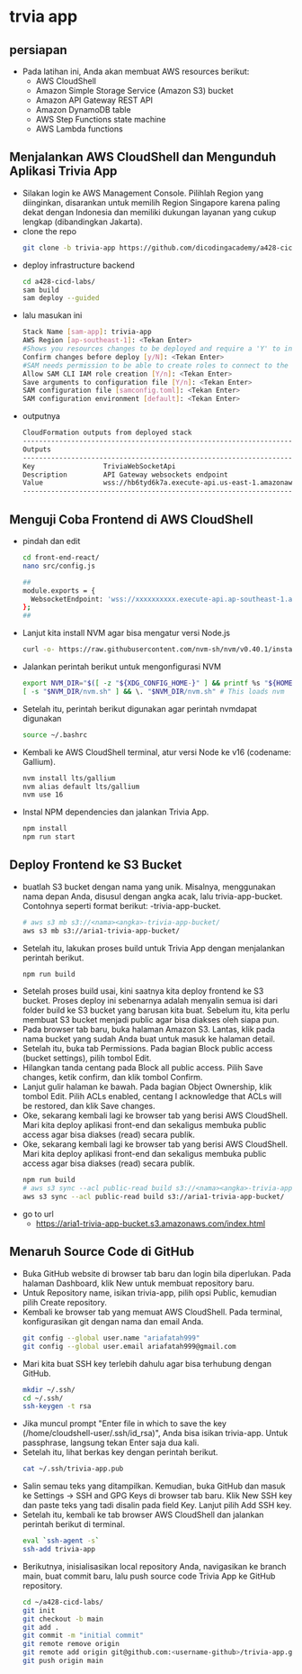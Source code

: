 # trvia app
## persiapan
- Pada latihan ini, Anda akan membuat AWS resources berikut:
    - AWS CloudShell
    - Amazon Simple Storage Service (Amazon S3) bucket
    - Amazon API Gateway REST API
    - Amazon DynamoDB table
    - AWS Step Functions state machine
    - AWS Lambda functions

## Menjalankan AWS CloudShell dan Mengunduh Aplikasi Trivia App
- Silakan login ke AWS Management Console. Pilihlah Region yang diinginkan, disarankan untuk memilih Region Singapore karena paling dekat dengan Indonesia dan memiliki dukungan layanan yang cukup lengkap (dibandingkan Jakarta).
- clone the repo
  ```bash
  git clone -b trivia-app https://github.com/dicodingacademy/a428-cicd-labs.git
  ```
- deploy infrastructure backend
  ```bash
  cd a428-cicd-labs/
  sam build
  sam deploy --guided
  ```
- lalu masukan ini
  ```bash
  Stack Name [sam-app]: trivia-app
  AWS Region [ap-southeast-1]: <Tekan Enter>
  #Shows you resources changes to be deployed and require a 'Y' to initiate deploy
  Confirm changes before deploy [y/N]: <Tekan Enter>
  #SAM needs permission to be able to create roles to connect to the resources in your template
  Allow SAM CLI IAM role creation [Y/n]: <Tekan Enter>
  Save arguments to configuration file [Y/n]: <Tekan Enter>
  SAM configuration file [samconfig.toml]: <Tekan Enter>
  SAM configuration environment [default]: <Tekan Enter>
  ```
- outputnya
  ```bash
  CloudFormation outputs from deployed stack
  -------------------------------------------------------------------------------------------------------------------------------------------------------------------------------------------------------------
  Outputs                                                                                                                                                                                                     
  -------------------------------------------------------------------------------------------------------------------------------------------------------------------------------------------------------------
  Key                 TriviaWebSocketApi                                                                                                                                                                      
  Description         API Gateway websockets endpoint                                                                                                                                                         
  Value               wss://hb6tyd6k7a.execute-api.us-east-1.amazonaws.com/Prod                                                                                                                               
  -------------------------------------------------------------------------------------------------------------------------------------------------------------------------------------------------------------
  ```

## Menguji Coba Frontend di AWS CloudShell
- pindah dan edit
  ```bash
  cd front-end-react/
  nano src/config.js

  ##
  module.exports = {
    WebsocketEndpoint: 'wss://xxxxxxxxxx.execute-api.ap-southeast-1.amazonaws.com/Prod'
  };
  ##
  ```
- Lanjut kita install NVM agar bisa mengatur versi Node.js
  ```bash
  curl -o- https://raw.githubusercontent.com/nvm-sh/nvm/v0.40.1/install.sh | bash
  ```
- Jalankan perintah berikut untuk mengonfigurasi NVM
  ```bash
  export NVM_DIR="$([ -z "${XDG_CONFIG_HOME-}" ] && printf %s "${HOME}/.nvm" || printf %s "${XDG_CONFIG_HOME}/nvm")"
  [ -s "$NVM_DIR/nvm.sh" ] && \. "$NVM_DIR/nvm.sh" # This loads nvm
  ```
- Setelah itu, perintah berikut digunakan agar perintah nvmdapat digunakan
  ```bash
  source ~/.bashrc
  ```
- Kembali ke AWS CloudShell terminal, atur versi Node ke v16 (codename: Gallium).
  ```bash
  nvm install lts/gallium
  nvm alias default lts/gallium
  nvm use 16
  ```
- Instal NPM dependencies dan jalankan Trivia App.
  ```bash
  npm install
  npm run start
  ```

## Deploy Frontend ke S3 Bucket
- buatlah S3 bucket dengan nama yang unik. Misalnya, menggunakan nama depan Anda, disusul dengan angka acak, lalu trivia-app-bucket. Contohnya seperti format berikut: <nama><angka>-trivia-app-bucket.
  ```bash
  # aws s3 mb s3://<nama><angka>-trivia-app-bucket/
  aws s3 mb s3://aria1-trivia-app-bucket/
  ```
- Setelah itu, lakukan proses build untuk Trivia App dengan menjalankan perintah berikut.
  ```bash
  npm run build
  ```
- Setelah proses build usai, kini saatnya kita deploy frontend ke S3 bucket. Proses deploy ini sebenarnya adalah menyalin semua isi dari folder build ke S3 bucket yang barusan kita buat. Sebelum itu, kita perlu membuat S3 bucket menjadi public agar bisa diakses oleh siapa pun. 
- Pada browser tab baru, buka halaman Amazon S3. Lantas, klik pada nama bucket yang sudah Anda buat untuk masuk ke halaman detail.
- Setelah itu, buka tab Permissions. Pada bagian Block public access (bucket settings), pilih tombol Edit. 
- Hilangkan tanda centang pada Block all public access. Pilih Save changes, ketik confirm, dan klik tombol Confirm.
- Lanjut gulir halaman ke bawah. Pada bagian Object Ownership, klik tombol Edit. Pilih ACLs enabled, centang I acknowledge that ACLs will be restored, dan klik Save changes.
- Oke, sekarang kembali lagi ke browser tab yang berisi AWS CloudShell. Mari kita deploy aplikasi front-end dan sekaligus membuka public access agar bisa diakses (read) secara publik.
- Oke, sekarang kembali lagi ke browser tab yang berisi AWS CloudShell. Mari kita deploy aplikasi front-end dan sekaligus membuka public access agar bisa diakses (read) secara publik.
  ```bash
  npm run build
  # aws s3 sync --acl public-read build s3://<nama><angka>-trivia-app-bucket/
  aws s3 sync --acl public-read build s3://aria1-trivia-app-bucket/
  ```
- go to url
  - https://aria1-trivia-app-bucket.s3.amazonaws.com/index.html

## Menaruh Source Code di GitHub
- Buka GitHub website di browser tab baru dan login bila diperlukan. Pada halaman Dashboard, klik New untuk membuat repository baru.
- Untuk Repository name, isikan trivia-app, pilih opsi Public, kemudian pilih Create repository.
- Kembali ke browser tab yang memuat AWS CloudShell. Pada terminal, konfigurasikan git dengan nama dan email Anda.
  ```bash
  git config --global user.name "ariafatah999"
  git config --global user.email ariafatah999@gmail.com
  ```
- Mari kita buat SSH key terlebih dahulu agar bisa terhubung dengan GitHub.
  ```bash
  mkdir ~/.ssh/ 
  cd ~/.ssh/
  ssh-keygen -t rsa
  ```
- Jika muncul prompt "Enter file in which to save the key (/home/cloudshell-user/.ssh/id_rsa)", Anda bisa isikan trivia-app. Untuk passphrase, langsung tekan Enter saja dua kali.
- Setelah itu, lihat berkas key dengan perintah berikut.
  ```bash
  cat ~/.ssh/trivia-app.pub
  ```
- Salin semau teks yang ditampilkan. Kemudian, buka GitHub dan masuk ke Settings -> SSH and GPG Keys di browser tab baru. Klik New SSH key dan paste teks yang tadi disalin pada field Key. Lanjut pilih Add SSH key.
- Setelah itu, kembali ke tab browser AWS CloudShell dan jalankan perintah berikut di terminal.
  ```bash
  eval `ssh-agent -s`
  ssh-add trivia-app
  ```
- Berikutnya, inisialisasikan local repository Anda, navigasikan ke branch main, buat commit baru, lalu push source code Trivia App ke GitHub repository.
  ```bash
  cd ~/a428-cicd-labs/
  git init
  git checkout -b main
  git add .
  git commit -m "initial commit"
  git remote remove origin
  git remote add origin git@github.com:<username-github>/trivia-app.git
  git push origin main
  ```